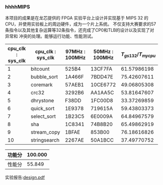 ### hhhhMIPS

本项目的成果是在龙芯提供的 FPGA 实验平台上设计并实现基于 MIPS 32 的 CPU，并使用实验板上的周边硬件，成为一个片上系统。 不仅支持大赛要求的57 条指令以及其他复杂运算等32条指令，还完成了CP0和TLB的设计以及实现了对异常和 冲突的处理。能够运行功能、性能测试。

| cpu_clk : sys_clk | cpu_clk : sys_clk | 97MHz : 100MHz | 50MHz : 100MHz | $T_{gs132}/T_{mycpu}$ |
| ----------------- | ----------------- | -------------- | -------------- | ------------------- |
| 1                 | bitcount          | 525B4          | 13CF7FA        | 61.57986198         |
| 2                 | bubble_sort       | 1A466F         | 7BDD47E        | 75.42607611         |
| 3                 | coremark          | 57AEB1         | 10CE6772       | 49.06805308         |
| 4                 | crc32             | 3292B6         | AA1AA5C        | 53.81647607         |
| 5                 | dhrystone         | F38DD          | 1FC00D8        | 33.37269859         |
| 6                 | quick_sort        | 1E9378         | 719615A        | 59.43803373         |
| 7                 | select_sort       | 1B23C5         | 6E0009A        | 64.84967579         |
| 8                 | sha               | 1C8341         | 74B8B20        | 65.49862919         |
| 9                 | stream_copy       | 1BFAE          | 853B00         | 76.18616826         |
| 10                | stringsearch      | 2267AE         | 50A1BCC        | 37.49770752         |

| 功能分 | 100.000 |
| ------ | ------- |
| 性能分 | 55.849  |

实验报告:[design.pdf](design.pdf)